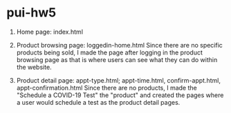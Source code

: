 # pui-hw5

1. Home page: index.html

2. Product browsing page: loggedin-home.html
Since there are no specific products being sold, I made the page after logging in
the product browsing page as that is where users can see what they can do within
the website.

3. Product detail page: appt-type.html; appt-time.html, confirm-appt.html, appt-confirmation.html
Since there are no products, I made the "Schedule a COVID-19 Test" the "product" and
created the pages where a user would schedule a test as the product detail pages.